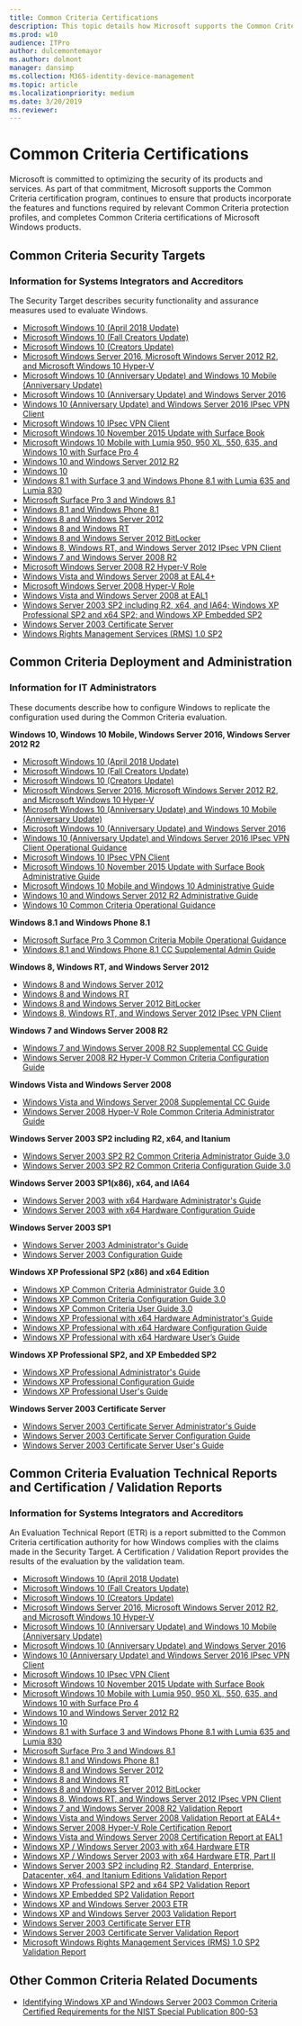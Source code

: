 ```yaml
---
title: Common Criteria Certifications
description: This topic details how Microsoft supports the Common Criteria certification program.
ms.prod: w10
audience: ITPro
author: dulcemontemayor
ms.author: dolmont
manager: dansimp
ms.collection: M365-identity-device-management
ms.topic: article
ms.localizationpriority: medium
ms.date: 3/20/2019
ms.reviewer: 
---
```


# Common Criteria Certifications

Microsoft is committed to optimizing the security of its products and services. As part of that commitment, Microsoft supports the Common Criteria certification program, continues to ensure that products incorporate the features and functions required by relevant Common Criteria protection profiles, and completes Common Criteria certifications of Microsoft Windows products.

## Common Criteria Security Targets

### Information for Systems Integrators and Accreditors

The Security Target describes security functionality and assurance measures used to evaluate Windows.

  - [Microsoft Windows 10 (April 2018 Update)](http://download.microsoft.com/download/0/7/6/0764E933-DD0B-45A7-9144-1DD9F454DCEF/Windows%2010%201803%20GP%20OS%20Security%20Target.pdf)
  - [Microsoft Windows 10 (Fall Creators Update)](https://download.microsoft.com/download/B/6/A/B6A5EC2C-6351-4FB9-8FF1-643D4BD5BE6E/Windows%2010%201709%20GP%20OS%20Security%20Target.pdf)
  - [Microsoft Windows 10 (Creators Update)](https://download.microsoft.com/download/e/8/b/e8b8c42a-a0b6-4ba1-9bdc-e704e8289697/windows%2010%20version%201703%20gp%20os%20security%20target%20-%20public%20\(january%2016,%202018\)\(final\)\(clean\).pdf)
  - [Microsoft Windows Server 2016, Microsoft Windows Server 2012 R2, and Microsoft Windows 10 Hyper-V](https://download.microsoft.com/download/1/c/3/1c3b5ab0-e064-4350-a31f-48312180d9b5/st_vid10823-st.pdf)
  - [Microsoft Windows 10 (Anniversary Update) and Windows 10 Mobile (Anniversary Update)](https://download.microsoft.com/download/1/5/e/15eee6d3-f2a8-4441-8cb1-ce8c2ab91c24/windows%2010%20anniversary%20update%20mdf%20security%20target%20-%20public%20\(april%203%202017\).docx)
  - [Microsoft Windows 10 (Anniversary Update) and Windows Server 2016](https://download.microsoft.com/download/f/8/c/f8c1c2a4-719c-48ae-942f-9fd3ce5b238f/windows%2010%20au%20and%20server%202016%20gp%20os%20security%20target%20-%20public%20\(december%202%202016\)%20\(clean\).docx)
  - [Windows 10 (Anniversary Update) and Windows Server 2016 IPsec VPN Client](https://download.microsoft.com/download/b/f/5/bf59e430-e57b-462d-8dca-8ac3c93cfcff/windows%2010%20anniversary%20update%20ipsec%20vpn%20client%20security%20target%20-%20public%20\(december%2029%202016\)%20\(clean\).docx)
  - [Microsoft Windows 10 IPsec VPN Client](https://download.microsoft.com/download/3/7/2/372beb03-b1ed-4bb6-9b9b-b8f43afc570d/st_vid10746-st.pdf)
  - [Microsoft Windows 10 November 2015 Update with Surface Book](https://download.microsoft.com/download/a/c/2/ac2a6ed8-4d2f-4f48-a9bf-f059d6c9af38/windows%2010%20mdf3%20security%20target%20-%20public%20\(june%2022%202016\)\(final\).docx)
  - [Microsoft Windows 10 Mobile with Lumia 950, 950 XL, 550, 635, and Windows 10 with Surface Pro 4](https://www.niap-ccevs.org/st/st_vid10677-st.pdf)
  - [Windows 10 and Windows Server 2012 R2](http://www.commoncriteriaportal.org/files/epfiles/st_windows10.pdf)
  - [Windows 10](https://www.niap-ccevs.org/st/st_vid10677-st.pdf)
  - [Windows 8.1 with Surface 3 and Windows Phone 8.1 with Lumia 635 and Lumia 830](https://www.niap-ccevs.org/st/st_vid10635-st.pdf)
  - [Microsoft Surface Pro 3 and Windows 8.1](https://www.niap-ccevs.org/st/st_vid10632-st.pdf)
  - [Windows 8.1 and Windows Phone 8.1](https://www.niap-ccevs.org/st/st_vid10592-st.pdf)
  - [Windows 8 and Windows Server 2012](https://www.niap-ccevs.org/st/st_vid10520-st.pdf)
  - [Windows 8 and Windows RT](https://www.niap-ccevs.org/st/st_vid10620-st.pdf)
  - [Windows 8 and Windows Server 2012 BitLocker](http://www.commoncriteriaportal.org/files/epfiles/st_vid10540-st.pdf)
  - [Windows 8, Windows RT, and Windows Server 2012 IPsec VPN Client](http://www.commoncriteriaportal.org/files/epfiles/st_vid10529-st.pdf)
  - [Windows 7 and Windows Server 2008 R2](http://www.commoncriteriaportal.org/files/epfiles/st_vid10390-st.pdf)
  - [Microsoft Windows Server 2008 R2 Hyper-V Role](http://www.microsoft.com/download/en/details.aspx?id=29305)
  - [Windows Vista and Windows Server 2008 at EAL4+](http://www.commoncriteriaportal.org/files/epfiles/st_vid10291-st.pdf)
  - [Microsoft Windows Server 2008 Hyper-V Role](http://www.commoncriteriaportal.org/files/epfiles/0570b_pdf.pdf)
  - [Windows Vista and Windows Server 2008 at EAL1](http://www.commoncriteriaportal.org/files/epfiles/efs-t005_msvista_msserver2008_eal1_st_v1.0.pdf)
  - [Windows Server 2003 SP2 including R2, x64, and IA64; Windows XP Professional SP2 and x64 SP2; and Windows XP Embedded SP2](http://www.commoncriteriaportal.org/files/epfiles/st_vid10184-st.pdf)
  - [Windows Server 2003 Certificate Server](http://www.commoncriteriaportal.org/files/epfiles/st_vid9507-st.pdf)
  - [Windows Rights Management Services (RMS) 1.0 SP2](http://www.commoncriteriaportal.org/files/epfiles/st_vid10224-st.pdf)

## Common Criteria Deployment and Administration

### Information for IT Administrators

These documents describe how to configure Windows to replicate the configuration used during the Common Criteria evaluation.

**Windows 10, Windows 10 Mobile, Windows Server 2016, Windows Server 2012 R2**

  
  - [Microsoft Windows 10 (April 2018 Update)](http://download.microsoft.com/download/6/C/1/6C13FBFF-9CB0-455F-A1C8-3E3CB0ACBD7B/Windows%2010%201803%20GP%20OS%20Administrative%20Guide.pdf)
  - [Microsoft Windows 10 (Fall Creators Update)](https://download.microsoft.com/download/5/D/2/5D26F473-0FCE-4AC4-9065-6AEC0FE5B693/Windows%2010%201709%20GP%20OS%20Administrative%20Guide.pdf)
  - [Microsoft Windows 10 (Creators Update)](https://download.microsoft.com/download/e/9/7/e97f0c7f-e741-4657-8f79-2c0a7ca928e3/windows%2010%20cu%20gp%20os%20operational%20guidance%20\(jan%208%202017%20-%20public\).pdf)
  - [Microsoft Windows Server 2016, Microsoft Windows Server 2012 R2, and Microsoft Windows 10 Hyper-V](https://download.microsoft.com/download/d/c/4/dc40b5c8-49c2-4587-8a04-ab3b81eb6fc4/st_vid10823-agd.pdf)
  - [Microsoft Windows 10 (Anniversary Update) and Windows 10 Mobile (Anniversary Update)](https://download.microsoft.com/download/4/c/1/4c1f4ea4-2d66-4232-a0f5-925b2bc763bc/windows%2010%20au%20operational%20guidance%20\(16%20mar%202017\)\(clean\).docx)
  - [Microsoft Windows 10 (Anniversary Update) and Windows Server 2016](https://download.microsoft.com/download/b/5/2/b52e9081-05c6-4895-91a3-732bfa0eb4da/windows%2010%20au%20and%20server%202016%20gp%20os%20operational%20guidance%20\(final\).docx)
  - [Windows 10 (Anniversary Update) and Windows Server 2016 IPsec VPN Client Operational Guidance](https://download.microsoft.com/download/2/c/c/2cc8f929-233e-4a40-b673-57b449680984/windows%2010%20au%20and%20server%202016%20ipsec%20vpn%20client%20operational%20guidance%20\(21%20dec%202016\)%20\(public\).docx)
  - [Microsoft Windows 10 IPsec VPN Client](https://download.microsoft.com/download/3/3/f/33fa01dd-b380-46e1-833f-fd85854b4022/st_vid10746-agd.pdf)
  - [Microsoft Windows 10 November 2015 Update with Surface Book Administrative Guide](https://download.microsoft.com/download/3/2/c/32c6fa02-b194-478f-a0f6-0215b47d0f40/windows%2010%20mdf3%20mobile%20device%20pp%20operational%20guidance%20\(may%2027,%202016\)\(public\).docx)
  - [Microsoft Windows 10 Mobile and Windows 10 Administrative Guide](https://download.microsoft.com/download/2/d/c/2dce3435-9328-48e2-9813-c2559a8d39fa/microsoft%20windows%2010%20and%20windows%2010%20mobile%20guidance.pdf)
  - [Windows 10 and Windows Server 2012 R2 Administrative Guide](https://download.microsoft.com/download/0/f/d/0fd33c9a-98ac-499e-882f-274f80f3d4f0/microsoft%20windows%2010%20and%20server%202012%20r2%20gp%20os%20guidance.pdf)
  - [Windows 10 Common Criteria Operational Guidance](https://download.microsoft.com/download/d/6/f/d6fb4cec-f0f2-4d00-ab2e-63bde3713f44/windows%2010%20mobile%20device%20operational%20guidance.pdf)

**Windows 8.1 and Windows Phone 8.1**

  - [Microsoft Surface Pro 3 Common Criteria Mobile Operational Guidance](https://download.microsoft.com/download/b/e/3/be365594-daa5-4af3-a6b5-9533d61eae32/surface%20pro%203%20mobile%20operational%20guidance.docx)
  - [Windows 8.1 and Windows Phone 8.1 CC Supplemental Admin Guide](https://download.microsoft.com/download/b/0/e/b0e30225-5017-4241-ac0a-6c40bc8e6714/mobile%20operational%20guidance.docx)

**Windows 8, Windows RT, and Windows Server 2012**

  - [Windows 8 and Windows Server 2012](https://download.microsoft.com/download/6/0/b/60b27ded-705a-4751-8e9f-642e635c3cf3/microsoft%20windows%208%20windows%20server%202012%20common%20criteria%20supplemental%20admin%20guidance.docx)
  - [Windows 8 and Windows RT](https://download.microsoft.com/download/8/6/e/86e8c001-8556-4949-90cf-f5beac918026/microsoft%20windows%208%20microsoft%20windows%20rt%20common%20criteria%20supplemental%20admin.docx)
  - [Windows 8 and Windows Server 2012 BitLocker](https://download.microsoft.com/download/0/8/4/08468080-540b-4326-91bf-f2a33b7e1764/administrative%20guidance%20for%20software%20full%20disk%20encryption%20clients.pdf)
  - [Windows 8, Windows RT, and Windows Server 2012 IPsec VPN Client](https://download.microsoft.com/download/a/9/f/a9fd7e2d-023b-4925-a62f-58a7f1a6bd47/microsoft%20windows%208%20windows%20server%202012%20supplemental%20admin%20guidance%20ipsec%20vpn%20client.docx)

**Windows 7 and Windows Server 2008 R2**

  - [Windows 7 and Windows Server 2008 R2 Supplemental CC Guide](https://www.microsoft.com/downloads/en/details.aspx?familyid=ee05b6d0-9939-4765-9217-63083bb94a00)
  - [Windows Server 2008 R2 Hyper-V Common Criteria Configuration Guide](http://www.microsoft.com/download/en/details.aspx?id=29308)

**Windows Vista and Windows Server 2008**

  - [Windows Vista and Windows Server 2008 Supplemental CC Guide](http://www.microsoft.com/downloads/en/details.aspx?familyid=06166288-24c4-4c42-9daa-2b2473ddf567)
  - [Windows Server 2008 Hyper-V Role Common Criteria Administrator Guide](http://www.microsoft.com/downloads/en/details.aspx?familyid=cb19538d-9e13-4ab6-af38-8f48abfdad08)

**Windows Server 2003 SP2 including R2, x64, and Itanium**

  - [Windows Server 2003 SP2 R2 Common Criteria Administrator Guide 3.0](http://www.microsoft.com/downloads/details.aspx?familyid=39598841-e693-4891-9234-cfd1550f3949)
  - [Windows Server 2003 SP2 R2 Common Criteria Configuration Guide 3.0](http://www.microsoft.com/downloads/details.aspx?familyid=4f7b6a93-0307-480f-a5af-a20268cbd7cc)

**Windows Server 2003 SP1(x86), x64, and IA64**

  - [Windows Server 2003 with x64 Hardware Administrator's Guide](http://www.microsoft.com/downloads/details.aspx?familyid=8a26829f-c177-4b79-913a-4135fb7b96ef)
  - [Windows Server 2003 with x64 Hardware Configuration Guide](http://www.microsoft.com/downloads/details.aspx?familyid=3f9ecd0a-74dd-4d23-a4e5-d7b63fed70e8)

**Windows Server 2003 SP1**

  - [Windows Server 2003 Administrator's Guide](http://www.microsoft.com/downloads/en/details.aspx?familyid=75736009-59e9-4a71-879e-cf581817b8cc)
  - [Windows Server 2003 Configuration Guide](http://www.microsoft.com/downloads/en/details.aspx?familyid=a0ad1856-beb7-4285-b47c-381e8a210c38)

**Windows XP Professional SP2 (x86) and x64 Edition**

  - [Windows XP Common Criteria Administrator Guide 3.0](http://www.microsoft.com/downloads/details.aspx?familyid=9a7f0b16-72ce-4675-aec8-58785c4e37ee)
  - [Windows XP Common Criteria Configuration Guide 3.0](http://www.microsoft.com/downloads/details.aspx?familyid=165da57d-f066-4ddf-9462-cbecfcd68694)
  - [Windows XP Common Criteria User Guide 3.0](http://www.microsoft.com/downloads/details.aspx?familyid=7c1a4761-9b9e-429c-84eb-cd7b034c5779)
  - [Windows XP Professional with x64 Hardware Administrator's Guide](http://www.microsoft.com/downloads/details.aspx?familyid=346f041e-d641-4af7-bdea-c5a3246d0431)
  - [Windows XP Professional with x64 Hardware Configuration Guide](http://www.microsoft.com/downloads/details.aspx?familyid=a7075319-cc3d-4420-a00b-8c9a7068ad54)
  - [Windows XP Professional with x64 Hardware User’s Guide](http://www.microsoft.com/downloads/details.aspx?familyid=26c49cf5-6159-4197-97ce-bf1fdfc54569)

**Windows XP Professional SP2, and XP Embedded SP2**

  - [Windows XP Professional Administrator's Guide](http://www.microsoft.com/downloads/en/details.aspx?familyid=9bcac470-a0b3-4d34-a561-fa8308c0ff60)
  - [Windows XP Professional Configuration Guide](http://www.microsoft.com/downloads/en/details.aspx?familyid=9f04915e-571a-422d-8ffa-5797051e81de)
  - [Windows XP Professional User's Guide](http://www.microsoft.com/downloads/en/details.aspx?familyid=d39d0028-7093-495c-80da-2b5b29a54bd8)

**Windows Server 2003 Certificate Server**

  - [Windows Server 2003 Certificate Server Administrator's Guide](http://www.microsoft.com/downloads/en/details.aspx?familyid=445093d8-45e2-4cf6-884c-8802c1e6cb2d)
  - [Windows Server 2003 Certificate Server Configuration Guide](http://www.microsoft.com/downloads/en/details.aspx?familyid=46abc8b5-11be-4e3d-85c2-63226c3688d2)
  - [Windows Server 2003 Certificate Server User's Guide](http://www.microsoft.com/downloads/en/details.aspx?familyid=74f66d84-2654-48d0-b9b5-b383d383425e)

## Common Criteria Evaluation Technical Reports and Certification / Validation Reports

### Information for Systems Integrators and Accreditors

An Evaluation Technical Report (ETR) is a report submitted to the Common Criteria certification authority for how Windows complies with the claims made in the Security Target. A Certification / Validation Report provides the results of the evaluation by the validation team.

  - [Microsoft Windows 10 (April 2018 Update)](http://download.microsoft.com/download/6/7/1/67167BF2-885D-4646-A61E-96A0024B52BB/Windows%2010%201803%20GP%20OS%20Certification%20Report.pdf)
  - [Microsoft Windows 10 (Fall Creators Update)](https://download.microsoft.com/download/2/C/2/2C20D013-0610-4047-B2FA-516819DFAE0A/Windows%2010%201709%20GP%20OS%20Certification%20Report.pdf) 
  - [Microsoft Windows 10 (Creators Update)](https://download.microsoft.com/download/3/2/c/32cdf627-dd23-4266-90ff-2f9685fd15c0/2017-49%20inf-2218%20cr.pdf)
  - [Microsoft Windows Server 2016, Microsoft Windows Server 2012 R2, and Microsoft Windows 10 Hyper-V](https://download.microsoft.com/download/a/3/3/a336f881-4ac9-4c79-8202-95289f86bb7a/st_vid10823-vr.pdf)
  - [Microsoft Windows 10 (Anniversary Update) and Windows 10 Mobile (Anniversary Update)](https://download.microsoft.com/download/f/2/f/f2f7176e-34f4-4ab0-993c-6606d207bb3c/st_vid10752-vr.pdf)
  - [Microsoft Windows 10 (Anniversary Update) and Windows Server 2016](https://download.microsoft.com/download/5/4/8/548cc06e-c671-4502-bebf-20d38e49b731/2016-36-inf-1779.pdf)
  - [Windows 10 (Anniversary Update) and Windows Server 2016 IPsec VPN Client](https://download.microsoft.com/download/2/0/a/20a8e686-3cd9-43c4-a22a-54b552a9788a/st_vid10753-vr.pdf)
  - [Microsoft Windows 10 IPsec VPN Client](https://download.microsoft.com/download/9/b/6/9b633763-6078-48aa-b9ba-960da2172a11/st_vid10746-vr.pdf)
  - [Microsoft Windows 10 November 2015 Update with Surface Book](https://download.microsoft.com/download/d/c/b/dcb7097d-1b9f-4786-bb07-3c169fefb579/st_vid10715-vr.pdf)
  - [Microsoft Windows 10 Mobile with Lumia 950, 950 XL, 550, 635, and Windows 10 with Surface Pro 4](https://www.niap-ccevs.org/st/st_vid10694-vr.pdf)
  - [Windows 10 and Windows Server 2012 R2](https://www.commoncriteriaportal.org/files/epfiles/cr_windows10.pdf)
  - [Windows 10](https://www.niap-ccevs.org/st/st_vid10677-vr.pdf)
  - [Windows 8.1 with Surface 3 and Windows Phone 8.1 with Lumia 635 and Lumia 830](https://www.niap-ccevs.org/st/st_vid10635-vr.pdf)
  - [Microsoft Surface Pro 3 and Windows 8.1](https://www.niap-ccevs.org/st/st_vid10632-vr.pdf)
  - [Windows 8.1 and Windows Phone 8.1](https://www.niap-ccevs.org/st/st_vid10592-vr.pdf)
  - [Windows 8 and Windows Server 2012](https://www.niap-ccevs.org/st/st_vid10520-vr.pdf)
  - [Windows 8 and Windows RT](https://www.niap-ccevs.org/st/st_vid10620-vr.pdf)
  - [Windows 8 and Windows Server 2012 BitLocker](http://www.commoncriteriaportal.org/files/epfiles/st_vid10540-vr.pdf)
  - [Windows 8, Windows RT, and Windows Server 2012 IPsec VPN Client](http://www.commoncriteriaportal.org/files/epfiles/st_vid10529-vr.pdf)
  - [Windows 7 and Windows Server 2008 R2 Validation Report](http://www.commoncriteriaportal.org/files/epfiles/st_vid10390-vr.pdf)
  - [Windows Vista and Windows Server 2008 Validation Report at EAL4+](http://www.commoncriteriaportal.org/files/epfiles/st_vid10291-vr.pdf)
  - [Windows Server 2008 Hyper-V Role Certification Report](http://www.commoncriteriaportal.org/files/epfiles/0570a_pdf.pdf)
  - [Windows Vista and Windows Server 2008 Certification Report at EAL1](http://www.commoncriteriaportal.org/files/epfiles/efs-t005_msvista_msserver2008_eal1_cr_v1.0.pdf)
  - [Windows XP / Windows Server 2003 with x64 Hardware ETR](http://www.microsoft.com/downloads/details.aspx?familyid=6e8d98f9-25b9-4c85-9bd9-24d91ea3c9ef)
  - [Windows XP / Windows Server 2003 with x64 Hardware ETR, Part II](http://www.microsoft.com/downloads/details.aspx?familyid=0c35e7d8-9c56-4686-b902-d5ffb9915658)
  - [Windows Server 2003 SP2 including R2, Standard, Enterprise, Datacenter, x64, and Itanium Editions Validation Report](http://www.commoncriteriaportal.org/files/epfiles/20080303_st_vid10184-vr.pdf)
  - [Windows XP Professional SP2 and x64 SP2 Validation Report](http://www.commoncriteriaportal.org/files/epfiles/20080303_st_vid10184-vr.pdf)
  - [Windows XP Embedded SP2 Validation Report](http://www.commoncriteriaportal.org/files/epfiles/20080303_st_vid10184-vr.pdf)
  - [Windows XP and Windows Server 2003 ETR](http://www.microsoft.com/downloads/details.aspx?familyid=63cf2a1e-f578-4bb5-9245-d411f0f64265)
  - [Windows XP and Windows Server 2003 Validation Report](http://www.commoncriteriaportal.org/files/epfiles/st_vid9506-vr.pdf)
  - [Windows Server 2003 Certificate Server ETR](http://www.microsoft.com/downloads/details.aspx?familyid=a594e77f-dcbb-4787-9d68-e4689e60a314)
  - [Windows Server 2003 Certificate Server Validation Report](http://www.commoncriteriaportal.org/files/epfiles/st_vid9507-vr.pdf)
  - [Microsoft Windows Rights Management Services (RMS) 1.0 SP2 Validation Report](http://www.commoncriteriaportal.org/files/epfiles/st_vid10224-vr.pdf)

## Other Common Criteria Related Documents

  - [Identifying Windows XP and Windows Server 2003 Common Criteria Certified Requirements for the NIST Special Publication 800-53](https://download.microsoft.com/download/a/9/6/a96d1dfc-2bd4-408d-8d93-e0ede7529691/xpws03_ccto800-53.doc)


